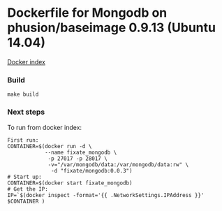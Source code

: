 # Dockerfile for Mongodb on phusion/baseimage 0.9.13 (Ubuntu 14.04)

[Docker index](https://index.docker.io/u/fixate/mongodb/)

### Build

```
make build
```


### Next steps

To run from docker index:

```shell
First run:
CONTAINER=$(docker run -d \
            --name fixate_mongodb \
             -p 27017 -p 28017 \
             -v="/var/mongodb/data:/var/mongodb/data:rw" \
              -d "fixate/mongodb:0.0.3")
# Start up:
CONTAINER=$(docker start fixate_mongodb)
# Get the IP:
IP=`$(docker inspect -format='{{ .NetworkSettings.IPAddress }}' $CONTAINER )
```
